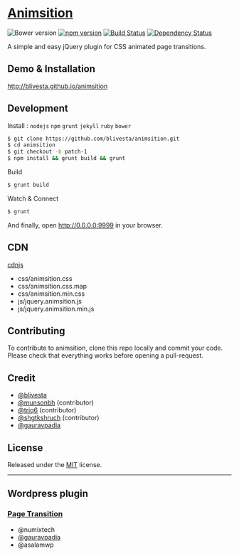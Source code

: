 # [Animsition](http://blivesta.github.io/animsition)

![Bower version](https://img.shields.io/bower/v/animsition.svg?style=flat)
[![npm version](https://img.shields.io/npm/v/animsition.svg?style=flat)](https://www.npmjs.com/package/animsition)
[![Build Status](https://img.shields.io/travis/blivesta/animsition/master.svg?style=flat)](https://travis-ci.org/blivesta/animsition)
[![Dependency Status](https://david-dm.org/blivesta/animsition.svg)](https://david-dm.org/blivesta/animsition)


A simple and easy jQuery plugin for CSS animated page transitions.


## Demo & Installation
http://blivesta.github.io/animsition


## Development

Install : `nodejs` `npm` `grunt` `jekyll` `ruby` `bower`

```bash
$ git clone https://github.com/blivesta/animsition.git
$ cd animsition
$ git checkout -b patch-1
$ npm install && grunt build && grunt
```

Build
```bash
$ grunt build
```

Watch & Connect
```bash
$ grunt
```
And finally, open http://0.0.0.0:9999 in your browser.

## CDN
[cdnjs](https://cdnjs.com/libraries/animsition)

- css/animsition.css
- css/animsition.css.map
- css/animsition.min.css
- js/jquery.animsition.js
- js/jquery.animsition.min.js

## Contributing

To contribute to animsition, clone this repo locally and commit your code.  
Please check that everything works before opening a pull-request.


## Credit
- [@blivesta](https://github.com/blivesta)
- [@munsonbh](https://github.com/munsonbh) (contributor)
- [@triq6](https://github.com/triq6) (contributor)
- [@shgtkshruch](https://github.com/shgtkshruch) (contributor)
- [@gauravpadia](https://github.com/gauravpadia)


## License
Released under the [MIT](https://github.com/blivesta/animsition/blob/master/LICENSE.md) license.


---


## Wordpress plugin

### [Page Transition](http://wordpress.org/plugins/page-transition/ "Page Transition")
- @numixtech
- [@gauravpadia](https://github.com/gauravpadia)
- @asalamwp
